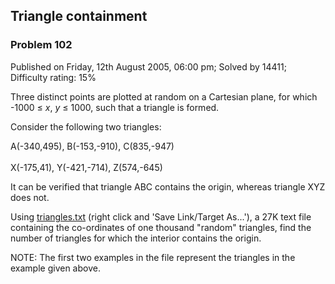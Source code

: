 Triangle containment
--------------------

### Problem 102

Published on Friday, 12th August 2005, 06:00 pm; Solved by 14411;
Difficulty rating: 15%

Three distinct points are plotted at random on a Cartesian plane, for
which -1000 ≤ *x*, *y* ≤ 1000, such that a triangle is formed.

Consider the following two triangles:

A(-340,495), B(-153,-910), C(835,-947)\
\
 X(-175,41), Y(-421,-714), Z(574,-645)

It can be verified that triangle ABC contains the origin, whereas
triangle XYZ does not.

Using [triangles.txt](project/resources/p102_triangles.txt) (right click
and 'Save Link/Target As...'), a 27K text file containing the
co-ordinates of one thousand "random" triangles, find the number of
triangles for which the interior contains the origin.

NOTE: The first two examples in the file represent the triangles in the
example given above.
